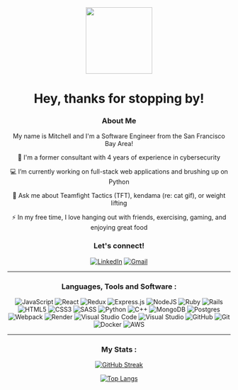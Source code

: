 <div id="header" align="center">
  <img src="https://media2.giphy.com/media/58I4kiYhb49hPLOUgB/200w.webp?cid=ecf05e47j9akgy4mqaak1z1cjjdizm23rvuui0tn5iyi329i&ep=v1_stickers_search&rid=200w.webp&ct=s" width="150"/>
  <h1>Hey, thanks for stopping by!</h1>

### About Me

My name is Mitchell and I'm a Software Engineer from the San Francisco Bay Area!

 📒  I'm a former consultant with 4 years of experience in cybersecurity

 💻  I’m currently working on full-stack web applications and brushing up on Python

 💬  Ask me about Teamfight Tactics (TFT), kendama (re: cat gif), or weight lifting

 ⚡  In my free time, I love hanging out with friends, exercising, gaming, and enjoying great food


### Let's connect!
  
<a href="https://www.linkedin.com/in/mitchellkchan/">![LinkedIn](https://img.shields.io/badge/LinkedIn-0077B5?style=for-the-badge&logo=linkedin&logoColor=white)</a>
<a href="mailto:mitchellkchan@gmail.com">![Gmail](https://img.shields.io/badge/Gmail-D14836?style=for-the-badge&logo=gmail&logoColor=white)</a>

---

### Languages, Tools and Software :

![JavaScript](https://img.shields.io/badge/javascript-%23323330.svg?style=for-the-badge&logo=javascript&logoColor=%23F7DF1E) 
![React](https://img.shields.io/badge/react-%2320232a.svg?style=for-the-badge&logo=react&logoColor=%2361DAFB) 
![Redux](https://img.shields.io/badge/redux-%23593d88.svg?style=for-the-badge&logo=redux&logoColor=white)
![Express.js](https://img.shields.io/badge/express.js-%23404d59.svg?style=for-the-badge&logo=express&logoColor=%2361DAFB) 
![NodeJS](https://img.shields.io/badge/node.js-%2343853D.svg?style=for-the-badge&logo=node.js&logoColor=white) 
![Ruby](https://img.shields.io/badge/ruby-%23CC342D.svg?style=for-the-badge&logo=ruby&logoColor=white) 
![Rails](https://img.shields.io/badge/rails-%23CC0000.svg?style=for-the-badge&logo=ruby-on-rails&logoColor=white) 
![HTML5](https://img.shields.io/badge/html5-%23E34F26.svg?style=for-the-badge&logo=html5&logoColor=white) 
![CSS3](https://img.shields.io/badge/css3-%231572B6.svg?style=for-the-badge&logo=css3&logoColor=white)
![SASS](https://img.shields.io/badge/SASS-hotpink.svg?style=for-the-badge&logo=SASS&logoColor=white)
![Python](https://img.shields.io/badge/python-3670A0?style=for-the-badge&logo=python&logoColor=ffdd54)
![C++](https://img.shields.io/badge/c++-%2300599C.svg?style=for-the-badge&logo=c%2B%2B&logoColor=white)
![MongoDB](https://img.shields.io/badge/MongoDB-%234ea94b.svg?style=for-the-badge&logo=mongodb&logoColor=white) 
![Postgres](https://img.shields.io/badge/postgres-%23316192.svg?style=for-the-badge&logo=postgresql&logoColor=white)
![Webpack](https://img.shields.io/badge/webpack-%238DD6F9.svg?style=for-the-badge&logo=webpack&logoColor=black)
![Render](https://img.shields.io/badge/Render-%46E3B7.svg?style=for-the-badge&logo=render&logoColor=white)
![Visual Studio Code](https://img.shields.io/badge/VisualStudioCode-0078d7.svg?style=for-the-badge&logo=visual-studio-code&logoColor=white) 
![Visual Studio](https://img.shields.io/badge/VisualStudio-5C2D91.svg?style=for-the-badge&logo=visual-studio&logoColor=white) 
![GitHub](https://img.shields.io/badge/github-%23121011.svg?style=for-the-badge&logo=github&logoColor=white)
![Git](https://img.shields.io/badge/git-%23F05033.svg?style=for-the-badge&logo=git&logoColor=white)
![Docker](https://img.shields.io/badge/docker-%230db7ed.svg?style=for-the-badge&logo=docker&logoColor=white)
![AWS](https://img.shields.io/badge/AWS-%23FF9900.svg?style=for-the-badge&logo=amazon-aws&logoColor=white) 

---

### My Stats :

[![GitHub Streak](http://github-readme-streak-stats.herokuapp.com?user=mitchellkchan&theme=dark&background=000000)](https://git.io/streak-stats)

[![Top Langs](https://github-readme-stats.vercel.app/api/top-langs/?username=mitchellkchan&layout=compact&theme=vision-friendly-dark)](https://github.com/anuraghazra/github-readme-stats)
